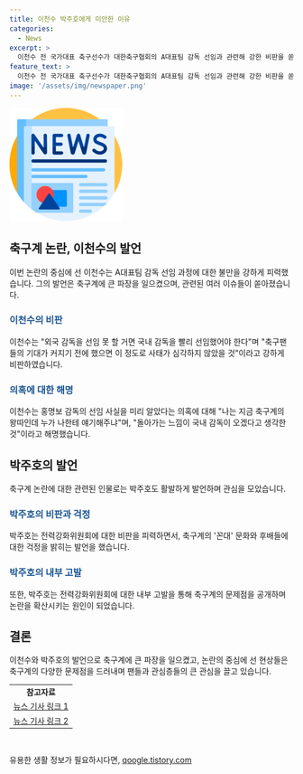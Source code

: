 ```yaml
---
title: 이천수 박주호에게 미안한 이유
categories:
  - News
excerpt: >
  이천수 전 국가대표 축구선수가 대한축구협회의 A대표팀 감독 선임과 관련해 강한 비판을 쏟아내고 있다. 이천수는 국내 감독의 선임이 늦어지면 안된다며 외국 감독을 선임하지 못 한 것에 대해 비판했다. 또한 홍명보 감독의 선임 소식을 미리 알았다는 의혹에 대해 나는 축구계 왕따라며 해명했고, 전력강화위원회에 대한 내부고발에도 참여했던 박주호에 대해 공개적으로 지지를 표명했다. 축구계의 내부 문제에 대한 비판을 거듭하며 논란을 불러일으키고 있다.
feature_text: >
  이천수 전 국가대표 축구선수가 대한축구협회의 A대표팀 감독 선임과 관련해 강한 비판을 쏟아내고 있다. 이천수는 국내 감독의 선임이 늦어지면 안된다며 외국 감독을 선임하지 못 한 것에 대해 비판했다. 또한 홍명보 감독의 선임 소식을 미리 알았다는 의혹에 대해 나는 축구계 왕따라며 해명했고, 전력강화위원회에 대한 내부고발에도 참여했던 박주호에 대해 공개적으로 지지를 표명했다. 축구계의 내부 문제에 대한 비판을 거듭하며 논란을 불러일으키고 있다.
image: '/assets/img/newspaper.png'
---
```


<p><img src="/assets/img/newspaper.png" alt="kimp 속보" /></p>

<h2 data-ke-size="size26">축구계 논란, 이천수의 발언</h2>

<p data-ke-size="size16">이번 논란의 중심에 선 이천수는 A대표팀 감독 선임 과정에 대한 불만을 강하게 피력했습니다. 그의 발언은 축구계에 큰 파장을 일으켰으며, 관련된 여러 이슈들이 쏟아졌습니다.</p>

<h3><b><span style="color: #1a5490;">이천수의 비판</span></b></h3>

<p data-ke-size="size16">이천수는 "외국 감독을 선임 못 할 거면 국내 감독을 빨리 선임했어야 한다"며 "축구팬들의 기대가 커지기 전에 했으면 이 정도로 사태가 심각하지 않았을 것"이라고 강하게 비판하였습니다.</p>

<h3><b><span style="color: #1a5490;">의혹에 대한 해명</span></b></h3>

<p data-ke-size="size16">이천수는 홍명보 감독의 선임 사실을 미리 알았다는 의혹에 대해 "나는 지금 축구계의 왕따인데 누가 나한테 얘기해주냐"며, "돌아가는 느낌이 국내 감독이 오겠다고 생각한 것"이라고 해명했습니다.</p>

<h2 data-ke-size="size26">박주호의 발언</h2>

<p data-ke-size="size16">축구계 논란에 대한 관련된 인물로는 박주호도 활발하게 발언하며 관심을 모았습니다.</p>

<h3><b><span style="color: #1a5490;">박주호의 비판과 걱정</span></b></h3>

<p data-ke-size="size16">박주호는 전력강화위원회에 대한 비판을 피력하면서, 축구계의 '꼰대' 문화와 후배들에 대한 걱정을 밝히는 발언을 했습니다.</p>

<h3><b><span style="color: #1a5490;">박주호의 내부 고발</span></b></h3>

<p data-ke-size="size16">또한, 박주호는 전력강화위원회에 대한 내부 고발을 통해 축구계의 문제점을 공개하며 논란을 확산시키는 원인이 되었습니다.</p>

<h2 data-ke-size="size26">결론</h2>

<p data-ke-size="size16">이천수와 박주호의 발언으로 축구계에 큰 파장을 일으켰고, 논란의 중심에 선 현상들은 축구계의 다양한 문제점을 드러내며 팬들과 관심층들의 큰 관심을 끌고 있습니다.</p>

<table>
    <tbody>
        <tr>
            <td style="text-align: center; height: 17px;"><b>참고자료</b></td>
        </tr>
        <tr>
            <td style="text-align: center; height: 17px;"><a href="https://news.naver.com/main/read.nhn?mode=LSD&mid=sec&sid1=102&oid=055&aid=0000896881">뉴스 기사 링크 1</a></td>
        </tr>
        <tr>
            <td style="text-align: center; height: 17px;"><a href="https://news.naver.com/main/read.nhn?mode=LSD&mid=sec&sid1=106&oid=410&aid=0000848749">뉴스 기사 링크 2</a></td>
        </tr>
    </tbody>
</table>

<p data-ke-size="size16">&nbsp;</p>
유용한 생활 정보가 필요하시다면, <a href="https://qoogle.tistory.com" rel="dofollow">qoogle.tistory.com</a>


